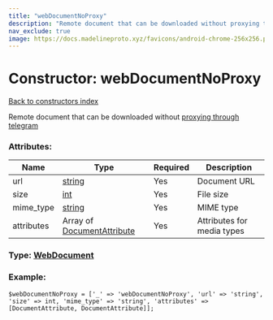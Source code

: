 ```yaml
---
title: "webDocumentNoProxy"
description: "Remote document that can be downloaded without proxying through telegram"
nav_exclude: true
image: https://docs.madelineproto.xyz/favicons/android-chrome-256x256.png
---
```

# Constructor: webDocumentNoProxy  
[Back to constructors index](/API_docs/constructors/index.html)



Remote document that can be downloaded without [proxying through telegram](https://core.telegram.org/api/files)

### Attributes:

| Name     |    Type       | Required | Description |
|----------|---------------|----------|-------------|
|url|[string](/API_docs/types/string.html) | Yes|Document URL|
|size|[int](/API_docs/types/int.html) | Yes|File size|
|mime\_type|[string](/API_docs/types/string.html) | Yes|MIME type|
|attributes|Array of [DocumentAttribute](/API_docs/types/DocumentAttribute.html) | Yes|Attributes for media types|



### Type: [WebDocument](/API_docs/types/WebDocument.html)


### Example:

```
$webDocumentNoProxy = ['_' => 'webDocumentNoProxy', 'url' => 'string', 'size' => int, 'mime_type' => 'string', 'attributes' => [DocumentAttribute, DocumentAttribute]];
```  
